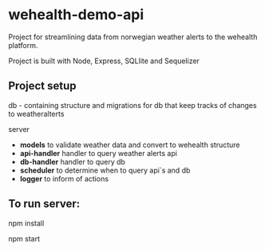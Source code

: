# wehealth-demo-api

Project for streamlining data from norwegian weather alerts to the wehealth platform.

Project is built with Node, Express, SQLlite and Sequelizer

## Project setup

db - containing structure and migrations for db that keep tracks of changes to weatheralterts

server

- **models** to validate weather data and convert to wehealth structure
- **api-handler** handler to query weather alerts api
- **db-handler** handler to query db
- **scheduler** to determine when to query api`s and db
- **logger** to inform of actions

## To run server:

npm install

npm start
